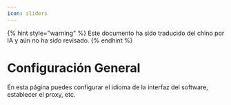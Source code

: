```yaml
---
icon: sliders
---
```


{% hint style="warning" %}
Este documento ha sido traducido del chino por IA y aún no ha sido revisado.
{% endhint %}

# Configuración General  

En esta página puedes configurar el idioma de la interfaz del software, establecer el proxy, etc.